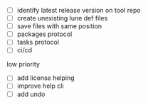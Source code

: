 - [ ] identify latest release version on tool repo
- [ ] create unexisting lune def files
- [ ] save files with same position
- [ ] packages protocol
- [ ] tasks protocol
- [ ] ci/cd

low priority
- [ ] add license helping
- [ ] improve help cli
- [ ] add undo